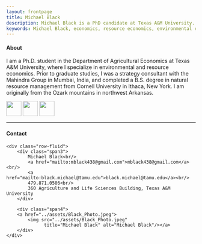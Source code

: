 ```yaml
---
layout: frontpage
title: Michael Black
description: Michael Black is a PhD candidate at Texas A&M University.
keywords: Michael Black, economics, resource economics, environmental economics, non-market valuation
---
```


<h4>About</h4>

I am a Ph.D. student in the Department of Agricultural Economics at Texas A&M University, where I specialize in environmental and resource economics. Prior to graduate studies, I was a strategy consultant with the Mahindra Group in Mumbai, India, and completed a B.S. degree in natural resource management from Cornell University in Ithaca, New York. I am originally from the Ozark mountains in northwest Arkansas.

<!-- [Curriculum Vitae]({{ BASE_PATH }}/assets/BlackCV.pdf) -->
<!-- [GitHub](https://github.com/michael-black) -->

<a href="../assets/BlackCV.pdf">
    <img src="../pages/icons64/cv.png" width="40" height="40"/></a>
<a href="https://github.com/michael-black">
    <img src="../pages/icons64/github.png" width="40" height="40"/></a>
<a href="https://twitter.com/michae1black">
    <img src="../pages/icons64/twitter.png" width="40" height="40"/></a>

<br/>


---


<div class="container">
<h4><a name="contact"></a>Contact</h4>

    <div class="row-fluid">
        <div class="span3">
            Michael Black<br/>
            <a href="mailto:mblack438@gmail.com">mblack438@gmail.com</a><br/>
            <a href="mailto:black.michael@tamu.edu">black.michael@tamu.edu</a><br/>
            479.871.0506<br/>
            360 Agriculture and Life Sciences Building, Texas A&M University
        </div>

        <div class="span4">
        <a href="../assets/Black_Photo.jpeg">
            <img src="../assets/Black_Photo.jpeg"
                  title="Michael Black" alt="Michael Black"/></a>
        </div>
    </div>
</div>

<!--
<div class="container">
<h4><a name="contact"></a>Some personal data viz</h4>
    <div class="row-fluid">
        <div class="span4">
        <a href="../assets/hf_map.png">
            <img src="../assets/hf_map.png"
                  title="Michael Black" alt="Michael Black"/></a>
        </div>
    </div>
</div>
 -->

<!--
<div class="navbar">
  <div class="navbar-inner">
      <ul class="nav">
          <li><a href="{{ BASE_PATH }}/assets/BlackCV.pdf">CV</a></li>
          <li><a href="https://github.com/michael-black">GitHub</a></li>
      </ul>
  </div>
</div>
-->
